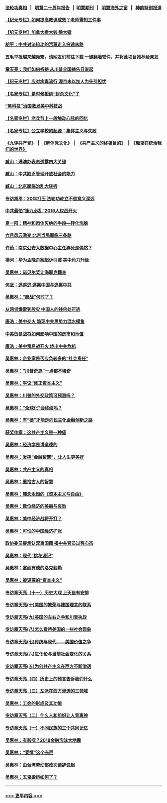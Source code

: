 #### [法轮功真相](https://github.com/gfw-breaker/truth/blob/master/README.md?t=0) &nbsp;&nbsp;|&nbsp;&nbsp; [明慧二十周年报告](https://github.com/gfw-breaker/mh-reports/blob/master/README.md?t=0) &nbsp;&nbsp;|&nbsp;&nbsp;[明慧期刊](https://github.com/gfw-breaker/mh-qikan) &nbsp;&nbsp;|&nbsp;&nbsp; [明慧海外之窗](https://github.com/gfw-breaker/mh-news/blob/master/README.md?t=0) &nbsp;&nbsp;|&nbsp;&nbsp; [神韵特别报道](https://github.com/gfw-breaker/mh-news/blob/master/shenyun.md?t=0)
#### [【纪元专栏】如何提高教课成效？老师需知三件事](../pages/nsc423/n12417848.md?t=07011101) 
#### [【纪元专栏】加拿大撒大钱 酿大错](../pages/nsc423/n12406564.md?t=07011101) 
#### [胡平：中共对法轮功的污蔑走入穷途末路](../pages/nsc423/n12266737.md?t=07011101) 
#### 五毛举报越来越频繁，请网友们前往下载 [一键翻墙软件](https://github.com/gfw-breaker/ssr-accounts)，并将此项目推荐给亲友
#### [章天亮：我们如何祈祷 从川普全国祷告日说起](../pages/nsc423/n11944627.md?t=07011101) 
#### [【纪元专栏】应对病毒流行 渥京未以加人为先引担忧](../pages/nsc423/n11875714.md?t=07011101) 
#### [【名家专栏】是时候拒绝“封杀文化”了](../pages/nsc423/n11814093.md?t=07011101) 
#### [“黑科技”治国激发美中科技战](../pages/nsc423/n11638056.md?t=07011101) 
#### [【名家专栏】老兵节上一段触动心弦的回忆](../pages/nsc423/n11646016.md?t=07011101) 
#### [【名家专栏】公立学校的起源：集体主义与失败](../pages/nsc423/n11601833.md?t=07011101) 
#### [《九评共产党》](https://github.com/begood0513/9ping.md/blob/master/README.md) &nbsp;|&nbsp; [《解体党文化》](../../../../jtdwh.md/blob/master/README.md)  &nbsp;|&nbsp; [《共产主义的终极目的》](../../../../gczydzjmd.md/blob/master/README.md) &nbsp;|&nbsp; [《魔鬼在统治我们的世界》](../../../../mgztzwmdsj.md/blob/master/README.md) 
#### [臧山：港澳办表态透露四大关键](../pages/nsc423/n11421628.md?t=07011101) 
#### [臧山：中共缺乏管理开放社会的能力](../pages/nsc423/n11407457.md?t=07011101) 
#### [臧山：北京面临治乱大转折](../pages/nsc423/n11406895.md?t=07011101) 
#### [专访胡平：20年打压 法轮功屹立不倒意义深远](../pages/nsc423/n11398800.md?t=07011101) 
#### [中共最怕“逢九必乱”2019人权战开火](../pages/nsc423/n11385248.md?t=07011101) 
#### [夏一阳：精神和肉体灭绝的手段—转化洗脑](../pages/nsc423/n11368250.md?t=07011101) 
#### [六月风云激变 北京当局面临三条路](../pages/nsc423/n11313668.md?t=07011101) 
#### [许茹：南京公安大数据中心主任猝死是偶然？](../pages/nsc423/n11064744.md?t=07011101) 
#### [横河：华为孟晚舟案起诉引渡 美中角力升级](../pages/nsc423/n11027230.md?t=07011101) 
#### [吴惠林：诺贝尔奖让海耶克翻身](../pages/nsc423/n10890049.md?t=07011101) 
#### [何坚：逃逃逃 逃离中国与逃离中共](../pages/nsc423/n10592891.md?t=07011101) 
#### [吴惠林：“商战”何时了？](../pages/nsc423/n10573558.md?t=07011101) 
#### [从网贷爆雷到股灾 中国人的钱何处可逃](../pages/nsc423/n10572800.md?t=07011101) 
#### [唐浩：美中交火 隐现中共黑势力混水摸鱼](../pages/nsc423/n10544040.md?t=07011101) 
#### [中美贸易战将如何影响中国的房市和币值](../pages/nsc423/n10543697.md?t=07011101) 
#### [唐浩：美中贸易战开火 烧出中共危机](../pages/nsc423/n10540126.md?t=07011101) 
#### [吴惠林：企业家是否应负较多的“社会责任”](../pages/nsc423/n10535022.md?t=07011101) 
#### [吴惠林：“川普奇迹”一点都不稀奇](../pages/nsc423/n10512808.md?t=07011101) 
#### [吴惠林：平议“修正资本主义”](../pages/nsc423/n10495724.md?t=07011101) 
#### [吴惠林：川普的外交政策可预测吗？](../pages/nsc423/n10462387.md?t=07011101) 
#### [吴惠林：“全球化”会终结吗？](../pages/nsc423/n10452838.md?t=07011101) 
#### [吴惠林：有“德”才能走向民主化金融创新之路](../pages/nsc423/n10432292.md?t=07011101) 
#### [获奖作家：这共产主义是一种癌](../pages/nsc423/n10431541.md?t=07011101) 
#### [吴惠林：经济学是讲道德的](../pages/nsc423/n10398014.md?t=07011101) 
#### [吴惠林：发挥“金融智慧”，让人生更美好](../pages/nsc423/n10375019.md?t=07011101) 
#### [吴惠林：共产主义的真相](../pages/nsc423/n10351394.md?t=07011101) 
#### [吴惠林：重拾古人的智慧](../pages/nsc423/n10337691.md?t=07011101) 
#### [吴惠林：理念永恒的《资本主义与自由》](../pages/nsc423/n10316274.md?t=07011101) 
#### [吴惠林：数位经济的美丽与哀愁](../pages/nsc423/n10292946.md?t=07011101) 
#### [吴惠林：美中经济战将开打？](../pages/nsc423/n10258825.md?t=07011101) 
#### [吴惠林：可怕的中国经济扩张](../pages/nsc423/n10219147.md?t=07011101) 
#### [政协委员提承认双重国籍 揭中共官员过客心态](../pages/nsc423/n10208809.md?t=07011101) 
#### [吴惠林：现代“桃花源记”](../pages/nsc423/n10185234.md?t=07011101) 
#### [吴惠林：富而有德的洛克斐勒](../pages/nsc423/n10142264.md?t=07011101) 
#### [吴惠林：被诬蔑的“资本主义”](../pages/nsc423/n10124816.md?t=07011101) 
#### [专访章天亮（十一）历史大戏 上天自有安排](../pages/nsc423/n10094905.md?t=07011101) 
#### [专访章天亮(十)美国的繁荣与建国理念的联系](../pages/nsc423/n10094899.md?t=07011101) 
#### [专访章天亮(九)美国的左右之争和川普执政](../pages/nsc423/n10094889.md?t=07011101) 
#### [专访章天亮(八)怎么看待美国的一些社会现象](../pages/nsc423/n10094857.md?t=07011101) 
#### [专访章天亮(七)传统与现代——美国价值之争](../pages/nsc423/n10093140.md?t=07011101) 
#### [专访章天亮(六)进化论与当前社会变化的关系](../pages/nsc423/n10092036.md?t=07011101) 
#### [专访章天亮(五)为何共产主义在西方不断渗透](../pages/nsc423/n10083620.md?t=07011101) 
#### [专访章天亮（四）历史上的预言告诉我们什么](../pages/nsc423/n10083606.md?t=07011101) 
#### [专访章天亮（三）左派在西方渗透的三领域](../pages/nsc423/n10081115.md?t=07011101) 
#### [吴惠林：工会的形成及其功能](../pages/nsc423/n10080633.md?t=07011101) 
#### [专访章天亮（二）什么人和组织让人背离神](../pages/nsc423/n10076637.md?t=07011101) 
#### [专访章天亮（一）不同民族的三个共同记忆](../pages/nsc423/n10074188.md?t=07011101) 
#### [吴惠林：有影呒？2018金融泡沫大地震](../pages/nsc423/n10040534.md?t=07011101) 
#### [吴惠林：“爱情”这个东西](../pages/nsc423/n10019423.md?t=07011101) 
#### [吴惠林：由台湾劳动部政次请辞说起](../pages/nsc423/n9979679.md?t=07011101) 
#### [吴惠林：五鬼搬运如何了？](../pages/nsc423/n9925338.md?t=07011101) 

----
#### [ >>> 更早内容 <<< ](../indexes/nsc423-earlier.md)
